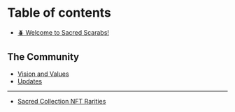 # Table of contents

* [🪲 Welcome to Sacred Scarabs!](README.md)

## The Community

* [Vision and Values](the-community/vision-and-values.md)
* [Updates](the-community/updates.md)

***

* [Sacred Collection NFT Rarities](sacred-collection-nft-rarities.md)
